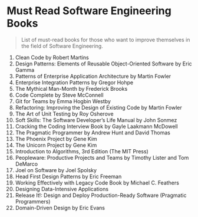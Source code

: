 # Must Read Software Engineering Books

> List of must-read books for those who want to improve themselves in the field of Software Engineering.

1. Clean Code by Robert Martins
2. Design Patterns: Elements of Reusable Object-Oriented Software by Eric Gamma
3. Patterns of Enterprise Application Architecture by Martin Fowler
4. Enterprise Integration Patterns by Gregor Hohpe
5. The Mythical Man-Month by Frederick Brooks
6. Code Complete by Steve McConnell
7. Git for Teams by Emma Hogbin Westby
8. Refactoring: Improving the Design of Existing Code by Martin Fowler
9. The Art of Unit Testing by Roy Osherove 
10. Soft Skills: The Software Developer’s Life Manual by John Sonmez
11. Cracking the Coding Interview Book by Gayle Laakmann McDowell
12. The Pragmatic Programmer by Andrew Hunt and David Thomas
13. The Phoenix Project by Gene Kim
14. The Unicorn Project by Gene Kim
15. Introduction to Algorithms, 3rd Edition (The MIT Press)
16. Peopleware: Productive Projects and Teams by Timothy Lister and Tom DeMarco
17. Joel on Software by Joel Spolsky
18. Head First Design Patterns by Eric Freeman
19. Working Effectively with Legacy Code Book by Michael C. Feathers
20. Designing Data-Intensive Applications
21. Release It!: Design and Deploy Production-Ready Software (Pragmatic Programmers)
22. Domain-Driven Design by Eric Evans
